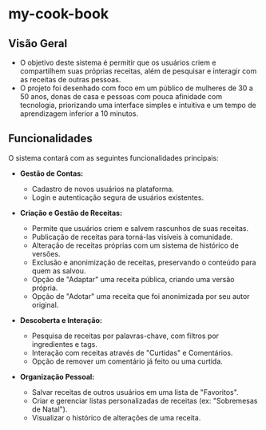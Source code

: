 # my-cook-book

## Visão Geral

* O objetivo deste sistema é permitir que os usuários criem e compartilhem suas próprias receitas, além de pesquisar e interagir com as receitas de outras pessoas.  
* O projeto foi desenhado com foco em um público de mulheres de 30 a 50 anos, donas de casa e pessoas com pouca afinidade com tecnologia, priorizando uma interface simples e intuitiva e um tempo de aprendizagem inferior a 10 minutos.

## Funcionalidades

O sistema contará com as seguintes funcionalidades principais:

* **Gestão de Contas:**
    * Cadastro de novos usuários na plataforma.
    * Login e autenticação segura de usuários existentes.

* **Criação e Gestão de Receitas:**
    * Permite que usuários criem e salvem rascunhos de suas receitas.
    * Publicação de receitas para torná-las visíveis à comunidade.
    * Alteração de receitas próprias com um sistema de histórico de versões.
    * Exclusão e anonimização de receitas, preservando o conteúdo para quem as salvou.
    * Opção de "Adaptar" uma receita pública, criando uma versão própria.
    * Opção de "Adotar" uma receita que foi anonimizada por seu autor original.

* **Descoberta e Interação:**
    * Pesquisa de receitas por palavras-chave, com filtros por ingredientes e tags.
    * Interação com receitas através de "Curtidas" e Comentários.
    * Opção de remover um comentário já feito ou uma curtida.

* **Organização Pessoal:**
    * Salvar receitas de outros usuários em uma lista de "Favoritos".
    * Criar e gerenciar listas personalizadas de receitas (ex: "Sobremesas de Natal").
    * Visualizar o histórico de alterações de uma receita.
